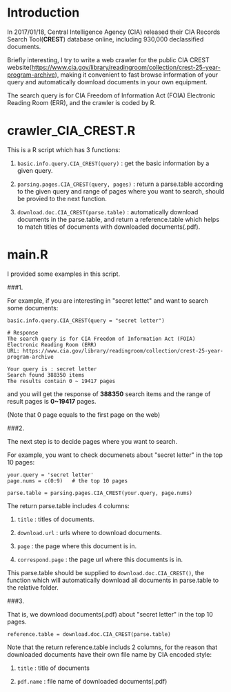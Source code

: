 # Introduction    
   
In 2017/01/18, Central Intelligence Agency (CIA) released their CIA Records Search Tool(**CREST**) database online, including 930,000 declassified documents.   
   
Briefly interesting, I try to write a web crawler for the public CIA CREST website(https://www.cia.gov/library/readingroom/collection/crest-25-year-program-archive), making it convenient to fast browse information of your query and automatically download documents in your own equipment.      
   
The search query is for CIA Freedom of Information Act (FOIA) Electronic Reading Room (ERR), and the crawler is coded by R.   

# crawler_CIA_CREST.R    

This is a R script which has 3 functions:    

1. `basic.info.query.CIA_CREST(query)` : get the basic information by a given query.   

2. `parsing.pages.CIA_CREST(query, pages)` : return a parse.table according to the given query and range of pages where you want to search, should be provied to the next function.   

3. `download.doc.CIA_CREST(parse.table)` : automatically download documents in the parse.table, and return a reference.table which helps to match titles of documents with downloaded documents(.pdf).   

# main.R    

I provided some examples in this script.   


###1.   

For example, if you are interesting in "secret lettet" and want to search some documents:   

```
basic.info.query.CIA_CREST(query = "secret letter") 
```   

```
# Response 
The search query is for CIA Freedom of Information Act (FOIA) Electronic Reading Room (ERR)
URL: https://www.cia.gov/library/readingroom/collection/crest-25-year-program-archive

Your query is : secret letter
Search found 388350 items
The results contain 0 ~ 19417 pages
```

and you will get the response of **388350** search items and the range of result pages is **0~19417** pages.     

(Note that 0 page equals to the first page on the web)   


###2.   
    
The next step is to decide pages where you want to search.   

For example, you want to check documenets about "secret letter" in the top 10 pages: 

```
your.query = 'secret letter'
page.nums = c(0:9)   # the top 10 pages

parse.table = parsing.pages.CIA_CREST(your.query, page.nums)
```

The return parse.table includes 4 columns:

1. `title` : titles of documents.

2. `download.url` : urls where to download documents.

3. `page` : the page where this document is in.

4. `correspond.page` : the page url where this documents is in.

This parse.table should be supplied to `download.doc.CIA_CREST()`, the function which will automatically download all documents in parse.table to the relative folder.


###3.   

That is, we download documents(.pdf) about "secret letter" in the top 10 pages.

```
reference.table = download.doc.CIA_CREST(parse.table)
```

Note that the return reference.table includs 2 columns, for the reason that downloaded documents have their own file name by CIA encoded style:

1. `title` : title of documents 

2. `pdf.name` : file name of downloaded documents(.pdf)









